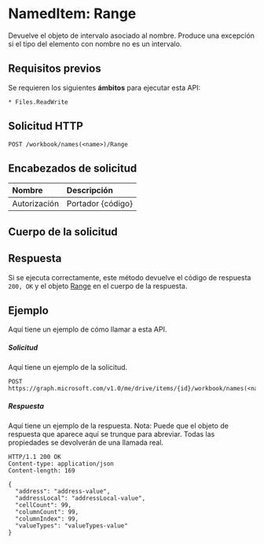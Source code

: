 # <a name="nameditem-range"></a>NamedItem: Range

Devuelve el objeto de intervalo asociado al nombre. Produce una excepción si el tipo del elemento con nombre no es un intervalo.
## <a name="prerequisites"></a>Requisitos previos
Se requieren los siguientes **ámbitos** para ejecutar esta API: 

    * Files.ReadWrite

## <a name="http-request"></a>Solicitud HTTP
<!-- { "blockType": "ignored" } -->
```http
POST /workbook/names(<name>)/Range

```
## <a name="request-headers"></a>Encabezados de solicitud
| Nombre       | Descripción|
|:---------------|:----------|
| Autorización  | Portador {código}|


## <a name="request-body"></a>Cuerpo de la solicitud

## <a name="response"></a>Respuesta
Si se ejecuta correctamente, este método devuelve el código de respuesta `200, OK` y el objeto [Range](../resources/range.md) en el cuerpo de la respuesta.

## <a name="example"></a>Ejemplo
Aquí tiene un ejemplo de cómo llamar a esta API.
##### <a name="request"></a>Solicitud
Aquí tiene un ejemplo de la solicitud.
<!-- {
  "blockType": "request",
  "name": "nameditem_range"
}-->
```http
POST https://graph.microsoft.com/v1.0/me/drive/items/{id}/workbook/names(<name>)/Range
```

##### <a name="response"></a>Respuesta
Aquí tiene un ejemplo de la respuesta. Nota: Puede que el objeto de respuesta que aparece aquí se trunque para abreviar. Todas las propiedades se devolverán de una llamada real.
<!-- {
  "blockType": "response",
  "truncated": true,
  "@odata.type": "microsoft.graph.range"
} -->
```http
HTTP/1.1 200 OK
Content-type: application/json
Content-length: 169

{
  "address": "address-value",
  "addressLocal": "addressLocal-value",
  "cellCount": 99,
  "columnCount": 99,
  "columnIndex": 99,
  "valueTypes": "valueTypes-value"
}
```

<!-- uuid: 8fcb5dbc-d5aa-4681-8e31-b001d5168d79
2015-10-25 14:57:30 UTC -->
<!-- {
  "type": "#page.annotation",
  "description": "NamedItem: Range",
  "keywords": "",
  "section": "documentation",
  "tocPath": ""
}-->